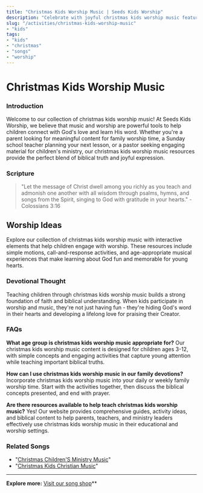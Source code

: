 ```yaml
---
title: "Christmas Kids Worship Music | Seeds Kids Worship"
description: "Celebrate with joyful christmas kids worship music featuring biblical Christmas themes. Holiday worship music for children and families."
slug: "/activities/christmas-kids-worship-music"
- "kids"
tags:
- "kids"
- "christmas"
- "songs"
- "worship"
---
```


# Christmas Kids Worship Music

### Introduction

Welcome to our collection of christmas kids worship music! At Seeds Kids Worship, we believe that music and worship are powerful tools to help children connect with God's love and learn His word. Whether you're a parent looking for meaningful content for family worship time, a Sunday school teacher planning your next lesson, or a pastor seeking engaging material for children's ministry, our christmas kids worship music resources provide the perfect blend of biblical truth and joyful expression.

### Scripture

> "Let the message of Christ dwell among you richly as you teach and admonish one another with all wisdom through psalms, hymns, and songs from the Spirit, singing to God with gratitude in your hearts." - Colossians 3:16

## Worship Ideas

Explore our collection of christmas kids worship music with interactive elements that help children engage with worship. These resources include simple motions, call-and-response activities, and age-appropriate musical experiences that make learning about God fun and memorable for young hearts.

### Devotional Thought

Teaching children through christmas kids worship music builds a strong foundation of faith and biblical understanding. When kids participate in worship and music, they're not just having fun - they're hiding God's word in their hearts and developing a lifelong love for praising their Creator.

### FAQs

**What age group is christmas kids worship music appropriate for?**
Our christmas kids worship music content is designed for children ages 3-12, with simple concepts and engaging activities that capture young attention while teaching important biblical truths.

**How can I use christmas kids worship music in our family devotions?**
Incorporate christmas kids worship music into your daily or weekly family worship time. Start with the activities together, then discuss the biblical concepts presented, and end with prayer.

**Are there resources available to help teach christmas kids worship music?**
Yes! Our website provides comprehensive guides, activity ideas, and biblical content to help parents, teachers, and ministry leaders effectively use christmas kids worship music in their educational and worship settings.

### Related Songs

- "[Christmas Children'S Ministry Music](/activities/christmas-children-s-ministry-music/)"
- "[Christmas Kids Christian Music](/activities/christmas-kids-christian-music/)"

---

**Explore more:** [Visit our song shop](https://seedskidsworship.com/shop)**

<!-- Schema Markup -->
<script type="application/ld+json">
{
  "@context": "https://schema.org",
  "@type": "MusicRecording",
  "name": "Christmas Kids Worship Music",
  "byArtist": {
    "@type": "MusicGroup",
    "name": "Seeds Kids Worship"
  },
  "isFamilyFriendly": true,
  "url": "https://seedskidsworship.com/activities/christmas-kids-worship-music/"
}
</script>